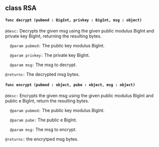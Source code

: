 ## class RSA

#### ```func decrypt (pubmod : BigInt, privkey : BigInt, msg : object)```


```@desc:``` Decrypts the given msg using the given public modulus BigInt and private key BigInt, returning the resulting bytes.

&nbsp;&nbsp;&nbsp;&nbsp;```@param pubmod:``` The public key modulus BigInt.

&nbsp;&nbsp;&nbsp;&nbsp;```@param privkey:``` The private key BigInt.

&nbsp;&nbsp;&nbsp;&nbsp;```@param msg:``` The msg to decrypt.

```@returns:``` The decrypted msg bytes.

#### ```func encrypt (pubmod : object, pube : object, msg : object)```


```@desc:``` Encrypts the given msg using the given public modulus BigInt and public e BigInt, return the resulting bytes.

&nbsp;&nbsp;&nbsp;&nbsp;```@param pubmod:``` The public key modulus BigInt.

&nbsp;&nbsp;&nbsp;&nbsp;```@param pube:``` The public e BigInt.

&nbsp;&nbsp;&nbsp;&nbsp;```@param msg:``` The msg to encrypt.

```@returns:``` the encrytped msg bytes.

